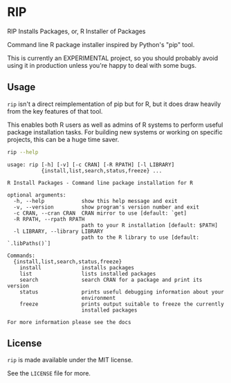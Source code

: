 # RIP

RIP Installs Packages, or, R Installer of Packages

Command line R package installer inspired by Python's "pip" tool.

This is currently an EXPERIMENTAL project, so you should probably avoid using it in production unless you're happy to deal with some bugs.

## Usage

`rip` isn't a direct reimplementation of pip but for R, but it does draw heavily from the key features of that tool.

This enables both R users as well as admins of R systems to perform useful package installation tasks.
For building new systems or working on specific projects, this can be a huge time saver.

```bash
rip --help
```

```output
usage: rip [-h] [-v] [-c CRAN] [-R RPATH] [-l LIBRARY]
           {install,list,search,status,freeze} ...

R Install Packages - Command line package installation for R

optional arguments:
  -h, --help            show this help message and exit
  -v, --version         show program's version number and exit
  -c CRAN, --cran CRAN  CRAN mirror to use [default: `get]
  -R RPATH, --rpath RPATH
                        path to your R installation [default: $PATH]
  -l LIBRARY, --library LIBRARY
                        path to the R library to use [default: `.libPaths()`]

Commands:
  {install,list,search,status,freeze}
    install             installs packages
    list                lists installed packages
    search              search CRAN for a package and print its version
    status              prints useful debugging information about your
                        environment
    freeze              prints output suitable to freeze the currently
                        installed packages

For more information please see the docs
```

## License

`rip` is made available under the MIT license.

See the `LICENSE` file for more.
